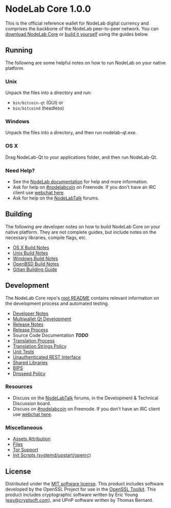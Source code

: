 NodeLab Core 1.0.0
=====================

This is the official reference wallet for NodeLab digital currency and comprises the backbone of the NodeLab peer-to-peer network. You can [download NodeLab Core](https://nodelabcoin.io) or [build it yourself](#building) using the guides below.

Running
---------------------
The following are some helpful notes on how to run NodeLab on your native platform.

### Unix

Unpack the files into a directory and run:

- `bin/bitcoin-qt` (GUI) or
- `bin/bitcoind` (headless)

### Windows

Unpack the files into a directory, and then run nodelab-qt.exe.

### OS X

Drag NodeLab-Qt to your applications folder, and then run NodeLab-Qt.

### Need Help?

* See the [NodeLab documentation](https://nodelabcoin.atlassian.net/wiki/display/DOC)
for help and more information.
* Ask for help on [#nodelabcoin](http://webchat.freenode.net?channels=nodelabcoin) on Freenode. If you don't have an IRC client use [webchat here](http://webchat.freenode.net?channels=nodelabcoin).
* Ask for help on the [NodeLabTalk](https://nodelabtalk.org/) forums.

Building
---------------------
The following are developer notes on how to build NodeLab Core on your native platform. They are not complete guides, but include notes on the necessary libraries, compile flags, etc.

- [OS X Build Notes](build-osx.md)
- [Unix Build Notes](build-unix.md)
- [Windows Build Notes](build-windows.md)
- [OpenBSD Build Notes](build-openbsd.md)
- [Gitian Building Guide](gitian-building.md)

Development
---------------------
The NodeLab Core repo's [root README](/README.md) contains relevant information on the development process and automated testing.

- [Developer Notes](developer-notes.md)
- [Multiwallet Qt Development](multiwallet-qt.md)
- [Release Notes](release-notes.md)
- [Release Process](release-process.md)
- Source Code Documentation ***TODO***
- [Translation Process](translation_process.md)
- [Translation Strings Policy](translation_strings_policy.md)
- [Unit Tests](unit-tests.md)
- [Unauthenticated REST Interface](REST-interface.md)
- [Shared Libraries](shared-libraries.md)
- [BIPS](bips.md)
- [Dnsseed Policy](dnsseed-policy.md)

### Resources
* Discuss on the [NodeLabTalk](https://nodelabtalk.org/) forums, in the Development & Technical Discussion board.
* Discuss on [#nodelabcoin](http://webchat.freenode.net/?channels=nodelabcoin) on Freenode. If you don't have an IRC client use [webchat here](http://webchat.freenode.net/?channels=nodelabcoin).

### Miscellaneous
- [Assets Attribution](assets-attribution.md)
- [Files](files.md)
- [Tor Support](tor.md)
- [Init Scripts (systemd/upstart/openrc)](init.md)

License
---------------------
Distributed under the [MIT software license](http://www.opensource.org/licenses/mit-license.php).
This product includes software developed by the OpenSSL Project for use in the [OpenSSL Toolkit](https://www.openssl.org/). This product includes
cryptographic software written by Eric Young ([eay@cryptsoft.com](mailto:eay@cryptsoft.com)), and UPnP software written by Thomas Bernard.
